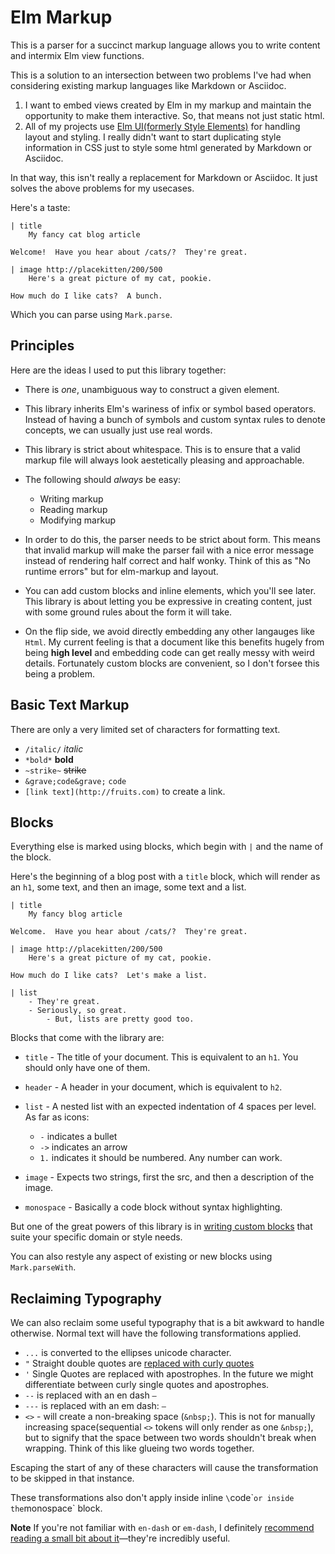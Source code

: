 # Elm Markup

This is a parser for a succinct markup language allows you to write content and intermix Elm view functions.

This is a solution to an intersection between two problems I've had when considering existing markup languages like Markdown or Asciidoc.

1. I want to embed views created by Elm in my markup and maintain the opportunity to make them interactive.  So, that means not just static html.
2. All of my projects use [Elm UI(formerly Style Elements)]() for handling layout and styling.  I really didn't want to start duplicating style information in CSS just to style some html generated by Markdown or Asciidoc.

In that way, this isn't really a replacement for Markdown or Asciidoc.  It just solves the above problems for my usecases.

Here's a taste:

```
| title
    My fancy cat blog article

Welcome!  Have you hear about /cats/?  They're great.

| image http://placekitten/200/500
    Here's a great picture of my cat, pookie.

How much do I like cats?  A bunch.

```

Which you can parse using `Mark.parse`.

## Principles

Here are the ideas I used to put this library together:

- There is _one_, unambiguous way to construct a given element.

- This library inherits Elm's wariness of infix or symbol based operators.  Instead of having a bunch of symbols and custom syntax rules to denote concepts, we can usually just use real words.

- This library is strict about whitespace.  This is to ensure that a valid markup file will always look aestetically pleasing and approachable.  

- The following should _always_ be easy:

    - Writing markup
    - Reading markup
    - Modifying markup

- In order to do this, the parser needs to be strict about form.  This means that invalid markup will make the parser fail with a nice error message instead of rendering half correct and half wonky.  Think of this as "No runtime errors" but for elm-markup and layout.

- You can add custom blocks and inline elements, which you'll see later. This library is about letting you be expressive in creating content, just with some ground rules about the form it will take.

- On the flip side, we avoid directly embedding any other langauges like `Html`. My current feeling is that a document like this benefits hugely from being **high level** and embedding code can get really messy with weird details.  Fortunately custom blocks are convenient, so I don't forsee this being a problem.



## Basic Text Markup

There are only a very limited set of characters for formatting text.

- `/italic/` _italic_
- `*bold*` **bold**
- `~strike~` ~~strike~~
- `&grave;code&grave;` `code`
- `[link text](http://fruits.com)` to create a link.


## Blocks

Everything else is marked using blocks, which begin with `|` and the name of the block.

Here's the beginning of a blog post with a `title` block, which will render as an `h1`, some text, and then an image, some text and a list.

```
| title
    My fancy blog article

Welcome.  Have you hear about /cats/?  They're great.

| image http://placekitten/200/500
    Here's a great picture of my cat, pookie.

How much do I like cats?  Let's make a list.

| list
    - They're great.
    - Seriously, so great.
        - But, lists are pretty good too.

```

Blocks that come with the library are:

- `title` - The title of your document.  This is equivalent to an `h1`.  You should only have one of them.
- `header` - A header in your document, which is equivalent to `h2`.
- `list` - A nested list with an expected indentation of 4 spaces per level. As far as icons:
    - `-` indicates a bullet
    - `->` indicates an arrow
    - `1.` indicates it should be numbered.  Any number can work.

- `image` - Expects two strings, first the src, and then a description of the image.
- `monospace` - Basically a code block without syntax highlighting.

But one of the great powers of this library is in [writing custom blocks](https://package.elm-lang.org/packages/mdgriffith/elm-markup/latest/Mark-Custom) that suite your specific domain or style needs.

You can also restyle any aspect of existing or new blocks using `Mark.parseWith`.


## Reclaiming Typography

We can also reclaim some useful typography that is a bit awkward to handle otherwise.  Normal text will have the following transformations applied.

- `...` is converted to the ellipses unicode character.
- `"` Straight double quotes are [replaced with curly quotes](https://practicaltypography.com/straight-and-curly-quotes.html)
- `'` Single Quotes are replaced with apostrophes.  In the future we might differentiate between curly single quotes and apostrophes.
- `--` is replaced with an en dash `–`
- `---` is replaced with an em dash: `—`
- `<>` - will create a non-breaking space (`&nbsp;`).  This is not for manually increasing space(sequential `<>` tokens will only render as one `&nbsp;`), but to signify that the space between two words shouldn't break when wrapping.  Think of this like glueing two words together.

Escaping the start of any of these characters will cause the transformation to be skipped in that instance.

These transformations also don't apply inside inline `\`code\`` or inside the `monospace` block.

**Note** If you're not familiar with `en-dash` or `em-dash`, I definitely [recommend reading a small bit about it](https://practicaltypography.com/hyphens-and-dashes.html)—they're incredibly useful.



